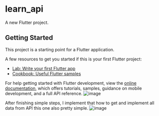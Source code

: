 # learn_api

A new Flutter project.

## Getting Started

This project is a starting point for a Flutter application.

A few resources to get you started if this is your first Flutter project:

- [Lab: Write your first Flutter app](https://docs.flutter.dev/get-started/codelab)
- [Cookbook: Useful Flutter samples](https://docs.flutter.dev/cookbook)

For help getting started with Flutter development, view the
[online documentation](https://docs.flutter.dev/), which offers tutorials,
samples, guidance on mobile development, and a full API reference.
![image](https://user-images.githubusercontent.com/66787620/183271537-ad489b4b-9d13-48a0-9840-803528facf6a.png)

After finishing simple steps,
I implement that how to get and implement all data from API
this one also pretty simple.
![image](https://user-images.githubusercontent.com/66787620/183271890-1384dedc-2f3b-40fd-ad68-bbbe30ae3b75.png)
